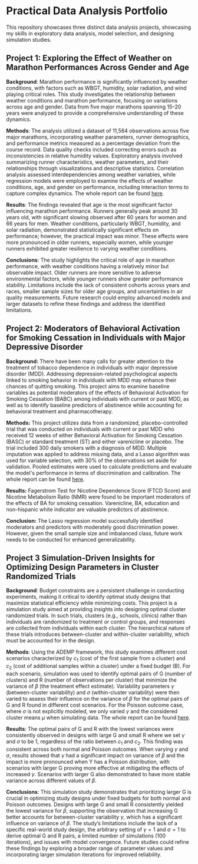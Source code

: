 # Practical Data Analysis Portfolio

This repository showcases three distinct data analysis projects, showcasing my skills in exploratory data analysis, model selection, and designing simulation studies.


## Project 1: Exploring the Effect of Weather on Marathon Performances Across Gender and Age

**Background**: Marathon performance is significantly influenced by weather conditions, with factors such as WBGT, humidity, solar radiation, and wind playing critical roles. This study investigates the relationship between weather conditions and marathon performance, focusing on variations across age and gender. Data from five major marathons spanning 15–20 years were analyzed to provide a comprehensive understanding of these dynamics.

**Methods**: The analysis utilized a dataset of 11,564 observations across five major marathons, incorporating weather parameters, runner demographics, and performance metrics measured as a percentage deviation from the course record. Data quality checks included correcting errors such as inconsistencies in relative humidity values. Exploratory analysis involved summarizing runner characteristics, weather parameters, and their relationships through visualizations and descriptive statistics. Correlation analysis assessed interdependencies among weather variables, while regression models were employed to examine the effects of weather conditions, age, and gender on performance, including interaction terms to capture complex dynamics. The whole report can be found [here](<Exploratory Data Analysis/report/eda_report.pdf>).

**Results**: The findings revealed that age is the most significant factor influencing marathon performance. Runners generally peak around 30 years old, with significant slowing observed after 60 years for women and 66 years for men. Weather conditions, particularly WBGT, humidity, and solar radiation, demonstrated statistically significant effects on performance; however, the practical impact was minor. These effects were more pronounced in older runners, especially women, while younger runners exhibited greater resilience to varying weather conditions. 

**Conclusions**: The study highlights the critical role of age in marathon performance, with weather conditions having a relatively minor but observable impact. Older runners are more sensitive to adverse environmental factors, while younger runners show greater performance stability. Limitations include the lack of consistent cohorts across years and races, smaller sample sizes for older age groups, and uncertainties in air quality measurements. Future research could employ advanced models and larger datasets to refine these findings and address the identified limitations.

## Project 2: Moderators of Behavioral Activation for Smoking Cessation in Individuals with Major Depressive Disorder

**Background:** There have been many calls for greater attention to the treatment of tobacco dependence in individuals with major depressive disorder (MDD). Addressing depression-related psychological aspects linked to smoking behavior in individuals with MDD may enhance their chances of quitting smoking. This project aims to examine baseline variables as potential moderators of the effects of Behavioral Activation for Smoking Cessation (BABC) among individuals with current or past MDD, as well as to identify baseline predictors of abstinence while accounting for behavioral treatment and pharmacotherapy.

**Methods:** This project utilizes data from a randomized, placebo-controlled trial that was conducted on individuals with current or past MDD who received 12 weeks of either Behavioral Activation for Smoking Cessation (BASC) or standard treatment (ST) and either varenicline or placebo. The trial included 300 daily smokers with a diagnosis of MDD. Multiple imputation was applied to address missing data, and a Lasso algorithm was used for variable selection, with 30% of the observations set aside for validation. Pooled estimates were used to calculate predictions and evaluate the model's performance in terms of discrimination and calibration. The whole report can be found [here](<Model Selection/report/model_selection.pdf>).

**Results:** Fagerstrom Test for Nicotine Dependence Score (FTCD Score) and Nicotine Metabolism Ratio (NMR) were found to be important moderators of the effects of BA for smoking cessation. Varenicline, BA, education and non-hispanic white indicator are valuable predictors of abstinence.

**Conclusion:** The Lasso regression model successfully identified moderators and predictors with moderately good discrimination power. However, given the small sample size and imbalanced class, future work needs to be conducted for enhanced generalizability.

## Project 3 Simulation-Driven Insights for Optimizing Design Parameters in Cluster Randomized Trials

**Background**: Budget constraints are a persistent challenge in conducting experiments, making it critical to identify optimal study designs that maximize statistical efficiency while minimizing costs. This project is a simulation study aimed at providing insights into designing optimal cluster randomized trials. In such trials, clusters (e.g., schools, clinics) rather than individuals are randomized to treatment or control groups, and responses are collected from individuals within each cluster. The hierarchical nature of these trials introduces between-cluster and within-cluster variability, which must be accounted for in the design.

**Methods**: Using the ADEMP framework, this study examines different cost scenarios characterized by $c_1$ (cost of the first sample from a cluster) and $c_2$ (cost of additional samples within a cluster) under a fixed budget (B). For each scenario, simulation was used to identify optimal pairs of G (number of clusters) and R (number of observations per cluster) that minimize the variance of $\beta$ (the treatment effect estimate). Variability parameters $\gamma$ (between-cluster variability) and $\sigma$ (within-cluster variability) were then varied to assess their influence on the variance of $\beta$ for the optimal pairs of G and R found in different cost scenarios. For the Poisson outcome case, where $\sigma$ is not explicitly modeled, we only varied $\gamma$ and the considered cluster means $\mu$ when simulating data. The whole report can be found [here](Simulation/report/report.pdf).

**Results**: The optimal pairs of G and R with the lowest variances were consistently observed in designs with large G and small R where we set $\gamma$ and $\sigma$ to be 1, regardless of the ratio between $c_1$ and $c_2$. This finding was consistent across both normal and Poisson outcomes. When varying $\gamma$ and $\sigma$, results showed that $\gamma$ had a significant impact on variance of $\beta$ and the impact is more pronounced when Y has a Poisson distribution, with scenarios with larger G proving more effective at mitigating the effects of increased $\gamma$. Scenarios with larger G also demonstrated to have more stable variance across different values of $\beta$. 

**Conclusions**: This simulation study demonstrates that prioritizing larger G is crucial in optimizing study designs under fixed budgets for both normal and Poisson outcomes. Designs with large G and small R consistently yielded the lowest variance for $\beta$, supporting the observation that increasing G better accounts for between-cluster variability $\gamma$, which has a significant influence on variance of $\beta$. The study’s limitations include the lack of a specific real-world study design, the arbitrary setting of $\gamma = 1$ and $\sigma = 1$ to derive optimal G and R pairs, a limited number of simulations (100 iterations), and issues with model convergence. Future studies could refine these findings by exploring a broader range of parameter values and incorporating larger simulation iterations for improved reliability. 
